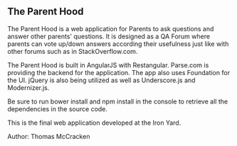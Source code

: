 ## The Parent Hood

The Parent Hood is a web application for Parents to ask questions and answer other parents' questions.  It is designed as a QA Forum where parents can vote up/down answers according their usefulness just like with other forums such as in StackOverflow.com.

The Parent Hood is built in AngularJS with Restangular.  Parse.com is providing the backend for the application.  The app also uses Foundation for the UI.  jQuery is also being utilized as well as Underscore.js and Modernizer.js.

Be sure to run bower install and npm install in the console to retrieve all the dependencies in the source code.

This is the final web application developed at the Iron Yard.

Author: Thomas McCracken
